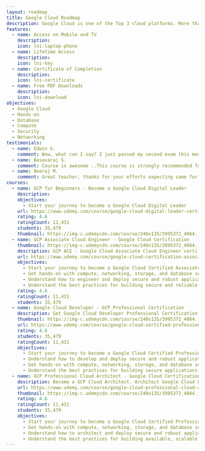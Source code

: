 ```yaml
---
layout: roadmap
title: Google Cloud Roadmap
description: Google Cloud is one of the Top 3 cloud platforms. More than a million learners are pursuing our amazing roadmaps.
features:
  - name: Access on Mobile and TV
    description: 
    icon: lni-laptop-phone
  - name: Lifetime Access
    description: 
    icon: lni-key
  - name: Certificate of Completion
    description: 
    icon: lni-certificate
  - name: Free PDF Downloads
    description: 
    icon: lni-download
objectives:
  - Google Cloud
  - Hands-on
  - Database
  - Compute
  - Security
  - Networking
testimonials:
  - name: Edwin G.
    comment: Wow, what can I say? I just passed my second exam this month (NO PRIOR EXPERIENCE) and now I have two Google Cloud Certs (CDL and ACE). I'm very thankful for Ranga and his amazing content. I'm deeply thankful and excited to continue this journey in the cloud.
  - name: Basavaraj S.
    comment: Course is awesome ..This course is strongly recommended for anyone who would love to go for Google cloud professional architect exam. Thanks heaps Ranga for amazing content.
  - name: Neeraj M.
    comment: Great teacher, thanks for your efforts expecting same for other certifications
courses:
  - name: GCP for Beginners - Become a Google Cloud Digital Leader
    description:
    objectives:
      - Start your journey to become a Google Cloud Digital Leader
    url: https://www.udemy.com/course/google-cloud-digital-leader-certification/?couponCode=SEP2022
    rating: 4.6
    ratingCount: 11,431
    students: 35,479
    thumbnail: https://img-c.udemycdn.com/course/240x135/3995372_4064.jpg
  - name: GCP Associate Cloud Engineer - Google Cloud Certification
    thumbnail: https://img-c.udemycdn.com/course/240x135/3995372_4064.jpg
    description: GCP ACE - Google Cloud Associate Cloud Engineer certification. Begin your Google Cloud Platform - GCP journey!
    url: https://www.udemy.com/course/google-cloud-certification-associate-cloud-engineer/?couponCode=SEP2022
    objectives:
      - Start your journey to become a Google Cloud Certified Associate Cloud Engineer
      - Get hands-on with compute, networking, storage, and database services in Google Cloud Platform
      - Understand how to engineer and deploy secure and robust applications on Google Cloud Platform
      - Understand the best practices for building secure and reliable applications on the Google Cloud Platform
    rating: 4.6
    ratingCount: 11,431
    students: 35,479
  - name: Google Cloud Developer - GCP Professional Certification
    description: Get Google Cloud Developer Professional Certification. Develop Solutions for Google Cloud Platform - GCP.
    thumbnail: https://img-c.udemycdn.com/course/240x135/3995372_4064.jpg
    url: https://www.udemy.com/course/google-cloud-certified-professional-cloud-developer/?couponCode=SEP2022
    rating: 4.6
    students: 35,479
    ratingCount: 11,431
    objectives:
      - Start your journey to become a Google Cloud Certified Professional Cloud Developer
      - Understand how to develop and deploy secure and robust applications on Google Cloud Platform
      - Get hands-on with compute, networking, storage, and database services in Google Cloud Platform
      - Understand the best practices for building secure applications on the Google Cloud Platform
  - name: GCP Professional Cloud Architect - Google Cloud Certification
    description: Become a GCP Cloud Architect. Architect Google Cloud Platform (GCP) Solutions. Includes 4 New Case Studies.
    url: https://www.udemy.com/course/google-cloud-professional-cloud-architect-certification/?couponCode=SEP2022
    thumbnail: https://img-c.udemycdn.com/course/240x135/3995372_4064.jpg
    rating: 4.6
    ratingCount: 11,431
    students: 35,479
    objectives:
      - Start your journey to become a Google Cloud Certified Professional Cloud Architect
      - Get hands-on with compute, networking, storage, and database services in Google Cloud Platform
      - Understand how to architect and deploy secure and robust applications on Google Cloud Platform
      - Understand the best practices for building available, scalable, resilient and secure applications on the Google Cloud Platform
---
```

